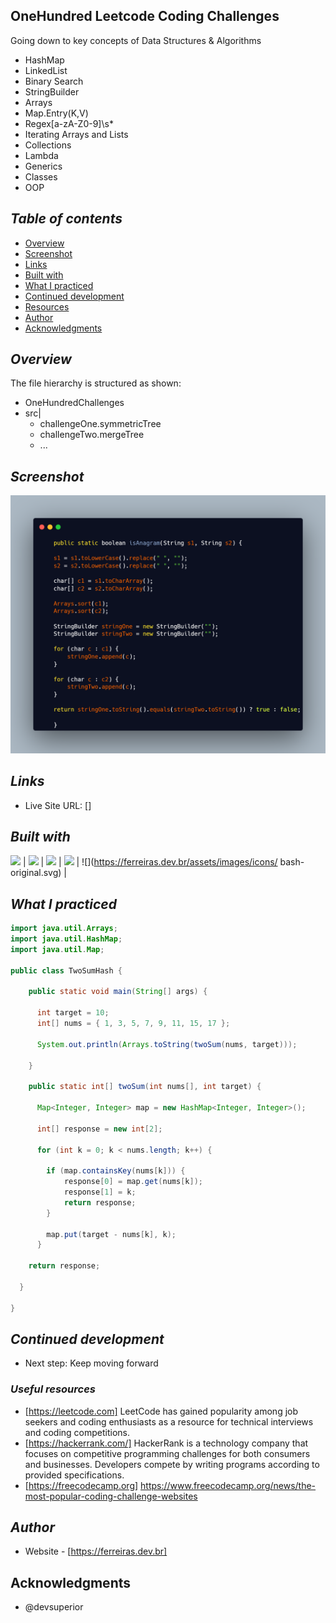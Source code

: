 ## OneHundred Leetcode Coding Challenges 
Going down to key concepts of Data Structures & Algorithms 
- HashMap
- LinkedList
- Binary Search
- StringBuilder
- Arrays
- Map.Entry(K,V)
- Regex[a-zA-Z0-9]\\s*
- Iterating Arrays and Lists 
- Collections
- Lambda
- Generics
- Classes
- OOP
## _Table of contents_
- [Overview](#overview)
- [Screenshot](#screenshot)
- [Links](#links)
- [Built with](#built-with)
- [What I practiced](#what-i-practiced)
- [Continued development](#continued-development)
- [Resources](#useful-resources)
- [Author](#author)
- [Acknowledgments](#acknowledgments)
## _Overview_
The file hierarchy is structured as shown:
- OneHundredChallenges
- src|
    - challengeOne.symmetricTree
    - challengeTwo.mergeTree
    - ...

## _Screenshot_
[![](./carbon.png)]()
## _Links_
- Live Site URL: [] 
## _Built with_

 ![](https://ferreiras.dev.br/assets/images/icons/git-scm-icon.svg) | ![](https://ferreiras.dev.br/assets/images/icons/eclipse_builton.svg) | ![](https://ferreiras.dev.br/assets/images/icons/java-icon.svg) | ![](https://ferreiras.dev.br/assets/images/icons/linux-original.svg) | ![](https://ferreiras.dev.br/assets/images/icons/ bash-original.svg) | 

 ## _What I practiced_
```java
import java.util.Arrays;
import java.util.HashMap;
import java.util.Map;

public class TwoSumHash {

    public static void main(String[] args) {

	  int target = 10;
	  int[] nums = { 1, 3, 5, 7, 9, 11, 15, 17 };

	  System.out.println(Arrays.toString(twoSum(nums, target)));

    }

    public static int[] twoSum(int nums[], int target) {

	  Map<Integer, Integer> map = new HashMap<Integer, Integer>();

	  int[] response = new int[2];

	  for (int k = 0; k < nums.length; k++) {

	    if (map.containsKey(nums[k])) {
		    response[0] = map.get(nums[k]);
		    response[1] = k;
		    return response;
	    }

	    map.put(target - nums[k], k);
	  }

	return response;

  }

}

``` 

## _Continued development_
- Next step: Keep moving forward 
### _Useful resources_
- [https://leetcode.com] LeetCode has gained popularity among job seekers and coding enthusiasts as a resource for technical interviews and coding competitions.
- [https://hackerrank.com/] HackerRank is a technology company that focuses on competitive programming challenges for both consumers and businesses. Developers compete by writing programs according to provided specifications.
- [https://freecodecamp.org] https://www.freecodecamp.org/news/the-most-popular-coding-challenge-websites
## _Author_
- Website - [https://ferreiras.dev.br] 
## Acknowledgments
- @devsuperior
